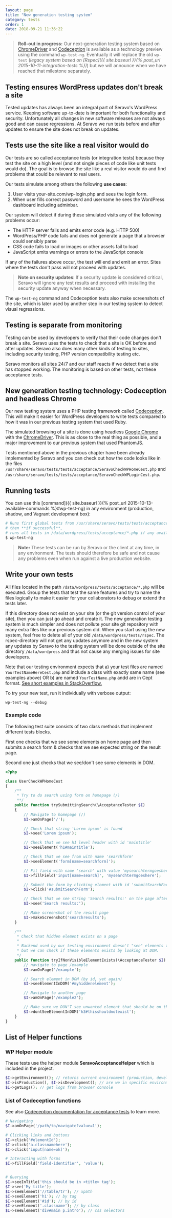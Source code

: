 ```yaml
---
layout: page
title: "New generation testing system"
category: tests
order: 1
date: 2018-09-21 11:36:22
---
```


> **Roll-out in progress:** Our next-generation testing system based on [ChromeDriver](http://chromedriver.chromium.org/) and [Codeception](https://codeception.com/) is available as a technology preview using the command `wp-test-ng`. Eventually it will replace the old `wp-test` (*legacy system based on [Rspec]({{ site.baseurl }}{% post_url 2015-10-11-integration-tests %})*) but we will announce when we have reached that milestone separately.


## Testing ensures WordPress updates don't break a site

Tested updates has always been an integral part of Seravo's WordPress service. Keeping software up-to-date is important for both functionality and security. Unfortunately all changes in new software releases are not always good and can cause regressions. At Seravo we run tests before and after updates to ensure the site does not break on updates.

## Tests use the site like a real visitor would do

Our tests are so called acceptance tests (or integration tests) because they test the site on a high level (and not single pieces of code like unit tests would do). The goal is to browse the site like a real visitor would do and find problems that could be relevant to real users.

Our tests simulate among others the following **use cases**:
1. User visits your-site.com/wp-login.php and sees the login form.
1. When user fills correct password and username he sees the WordPress dashboard including adminbar.

Our system will detect if during these simulated visits any of the following problems occur:
- The HTTP server fails and emits error code (e.g. HTTP 500)
- WordPress/PHP code fails and does not generate a page that a browser could sensibly parse
- CSS code fails to load or images or other assets fail to load
- JavaScript emits warnings or errors to the JavaScript console

If any of the failures above occur, the test will end and emit an error. Sites where the tests don't pass will not proceed with updates.

> **Note on security updates**: If a security update is considered critical, Seravo will ignore any test results and proceed with installing the security update anyway when necessary.

The `wp-test-ng` command and Codeception tests also make screenshots of the site, which is later used by another step in our testing system to detect visual regressions.

## Testing is separate from monitoring

Testing can be used by developers to verify that their code changes don't break a site. Seravo uses the tests to check that a site is OK before and after updates. Seravo also does many other kinds of testing to sites, including security testing, PHP version compatibility testing etc.

Seravo monitors all sites 24/7 and our staff reacts if we detect that a site has stopped working. The monitoring is based on other tests, not these acceptance tests.

## New generation testing technology: Codeception and headless Chrome

Our new testing system uses a PHP testing framework called [Codeception](https://codeception.com/). This will make it easier for WordPress developers to write tests compared to how it was in our previous testing system that used Ruby.

The simulated browsing of a site is done using headless [Google Chrome](https://www.google.com/chrome/) with the [ChromeDriver](http://chromedriver.chromium.org/). This is as close to the real thing as possible, and a major improvement to our previous system that used PhantomJS.

Tests mentioned above in the previous chapter have been already implemented by Seravo and you can check out how the code looks like in the files `/usr/share/seravo/tests/tests/acceptance/SeravoCheckWPHomeCest.php` and `/usr/share/seravo/tests/tests/acceptance/SeravoCheckWPLoginCest.php`.

## Running tests

You can use this [command]({{ site.baseurl }}{% post_url 2015-10-13-available-commands %}#wp-test-ng) in any environment (production, shadow, and Vagrant development box):

```bash
# Runs first global tests from /usr/share/seravo/tests/tests/acceptance/*.php and
# then **if successful**,
# runs all tests in /data/wordpress/tests/acceptance/*.php if any available
$ wp-test-ng
```

> **Note:** These tests can be run by Seravo or the client at any time, in any environment. The tests should therefore be safe and not cause any problems even when run against a live production website.

## Write your own tests

All files located in the path `/data/wordpress/tests/acceptance/*.php` will be executed. Group the tests that test the same features and try to name the files logically to make it easier for your collaborators to debug or extend the tests later.

If this directory does not exist on your site (or the git version control of your site), then you can just go ahead and create it. The new generation testing system is much simpler and does not pollute your site git repository with many extra files like our previous system did. When you start using the new system, feel free to delete all of your old `/data/wordpress/tests/rspec`. The rspec-directory will not get any updates anymore and in the new system any updates by Seravo to the testing system will be done outside of the site directory `/data/wordpress` and thus not cause any merging issues for site developers.

Note that our testing environment expects that a) your test files are named `YourTestNameHereCest.php` and include a class with exactly same name (see examples above) OR b) are named `YourTestName.php` andd are in Cept format. [See short examples in StackOverflow.](https://stackoverflow.com/a/27298882)

To try your new test, run it individually with verbose output:

```
wp-test-ng --debug
```
### Example code

The following test suite consists of two class methods that implement different tests blocks.

First one checks that we see some elements on home page and then submits a search form & checks that we see expected string on the result page.

Second one just checks that we see/don't see some elements in DOM.

```php
<?php

class UserCheckWPHomeCest
{
    /**
     * Try to do search using form on homepage (/)
     **/
    public function trySubmittingSearch(\AcceptanceTester $I)
    {
        // Navigate to homepage (/)
        $I->amOnPage('/');

        // Check that string 'Lorem ipsum' is found
        $I->see('Lorem ipsum');

        // Check that we see h1 level header with id 'maintitle'
        $I->seeElement('h1#maintitle');

        // Check that we see from with name 'searchform'
        $I->seeElement('form[name=searchform]');

        // Fil field with name 'search' with value 'mysearchtermgoeshere'
        $I->fillField('input[name=search]', 'mysearchtermgoeshere');

        // Submit the form by clicking element with id 'submitSearchForm'
        $I->click('#submitSearchForm');

        // Check that we see string 'Search results:' on the page after clicking submit above ^
        $I->see('Search results:');

        // Make screenshot of the result page
        $I->makeScreenshot('searchresults');
    }

    /**
     * Check that hidden element exists on a page
     *
     * Backend used by our testing environment doesn't "see" elements that are hidden to user,
     * but we can check if these elements exists by looking at DOM.
     */
    public function tryIfNonVisibleElementExists(\AcceptanceTester $I) {
        // navigate to page /example
        $I->amOnPage('/example');

        // Search element in DOM (by id, yet again)
        $I->seeElementInDOM('#myhiddenelement');

        // Navigate to another page
        $I->amOnPage('/example2');

        // Make sure we DON'T see unwanted element that should be on this page
        $I->dontSeeElementInDOM('h3#thisshouldnotexist');
    }
}
```

## List of Helper functions

### **WP** Helper module
These tests use the helper module **SeravoAcceptanceHelper** which is included in the project.

```php
$I->getEnvironment(); // returns current environment (production, development, staging, update)
$I->isProduction(), $I->isDevelopment(); // are we in specific environment
$I->getLogs(); // get logs from browser console
```

### List of Codeception functions
See also [Codeception documentation for acceptance tests](https://codeception.com/docs/03-AcceptanceTests) to learn more.
```php
# Navigating
$I->amOnPage('/path/to/navigate?value=1');

# Clicking links and buttons
$I->click('#elementId');
$I->click('a.classnamehere');
$I->click('input[name=ok]');

# Interacting with forms
$I->fillField('field-identifier', 'value');


# Querying
$I->seeInTitle('this should be in <title> tag');
$I->see('My title');
$I->seeElement('//table/tr'); // xpath
$I->seeElement('h1'); // by tag
$I->seeElement('#id'); // by id
$I->seeElement('.classname'); // by class
$I->seeElement('div#main p.intro'); // css selectors
```
